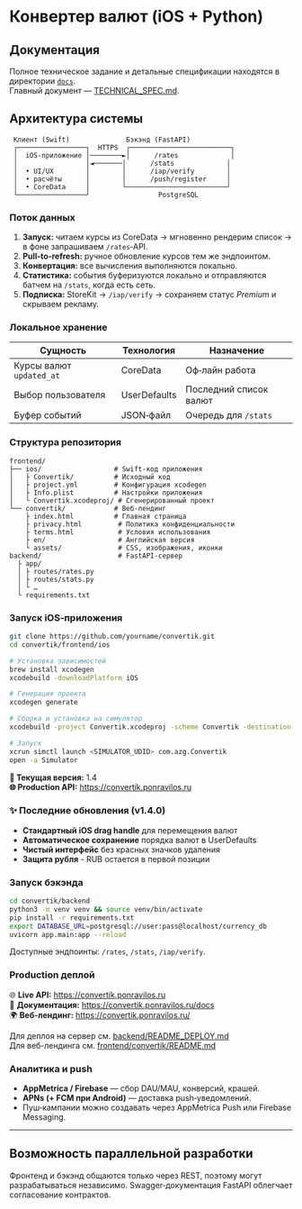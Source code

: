 # Конвертер валют (iOS + Python)

## Документация

Полное техническое задание и детальные спецификации находятся в директории [`docs`](docs/).  
Главный документ — [TECHNICAL_SPEC.md](docs/TECHNICAL_SPEC.md).

## Архитектура системы
```
 Клиент (Swift)              Бэкэнд (FastAPI)
 ┌─────────────────┐  HTTPS  ┌─────────────────────────┐
 │  iOS‑приложение │────────►│      /rates             │
 │                 │◄───────│      /stats             │
 │  • UI/UX        │        │      /iap/verify        │
 │  • расчёты      │        │      /push/register     │
 │  • CoreData     │        └─────────────────────────┘
 └─────────────────┘                 PostgreSQL
```

### Поток данных
1. **Запуск:** читаем курсы из CoreData → мгновенно рендерим список → в фоне запрашиваем `/rates`‐API.  
2. **Pull‑to‑refresh:** ручное обновление курсов тем же эндпоинтом.  
3. **Конвертация:** все вычисления выполняются локально.  
4. **Статистика:** события буферизуются локально и отправляются батчем на `/stats`, когда есть сеть.  
5. **Подписка:** StoreKit → `/iap/verify` → сохраняем статус _Premium_ и скрываем рекламу.

### Локальное хранение
| Сущность                    | Технология  | Назначение                      |
|-----------------------------|-------------|---------------------------------|
| Курсы валют `updated_at`    | CoreData    | Оф‑лайн работа                  |
| Выбор пользователя          | UserDefaults| Последний список валют          |
| Буфер событий               | JSON‑файл   | Очередь для `/stats`            |

### Структура репозитория
```
frontend/
├── ios/                  # Swift‑код приложения
│   ├ Convertik/          # Исходный код
│   ├ project.yml         # Конфигурация xcodegen
│   ├ Info.plist          # Настройки приложения
│   └ Convertik.xcodeproj/ # Сгенерированный проект
└── convertik/            # Веб‑лендинг
    ├ index.html          # Главная страница
    ├ privacy.html         # Политика конфиденциальности
    ├ terms.html           # Условия использования
    ├ en/                  # Английская версия
    └ assets/              # CSS, изображения, иконки
backend/                   # FastAPI‑сервер
  ├ app/
  │ ├ routes/rates.py
  │ ├ routes/stats.py
  │ └ …
  └ requirements.txt
```

### Запуск iOS‑приложения
```bash
git clone https://github.com/yourname/convertik.git
cd convertik/frontend/ios

# Установка зависимостей
brew install xcodegen
xcodebuild -downloadPlatform iOS

# Генерация проекта
xcodegen generate

# Сборка и установка на симулятор
xcodebuild -project Convertik.xcodeproj -scheme Convertik -destination "platform=iOS Simulator,name=iPhone 16 Pro" -derivedDataPath ./build install

# Запуск
xcrun simctl launch <SIMULATOR_UDID> com.azg.Convertik
open -a Simulator
```

**📱 Текущая версия:** 1.4  
**🌐 Production API:** https://convertik.ponravilos.ru

### ✨ Последние обновления (v1.4.0)
- **Стандартный iOS drag handle** для перемещения валют
- **Автоматическое сохранение** порядка валют в UserDefaults
- **Чистый интерфейс** без красных значков удаления
- **Защита рубля** - RUB остается в первой позиции

### Запуск бэкэнда
```bash
cd convertik/backend
python3 -m venv venv && source venv/bin/activate
pip install -r requirements.txt
export DATABASE_URL=postgresql://user:pass@localhost/currency_db
uvicorn app.main:app --reload
```
Доступные эндпоинты: `/rates`, `/stats`, `/iap/verify`.

### Production деплой

🌐 **Live API:** https://convertik.ponravilos.ru  
📖 **Документация:** https://convertik.ponravilos.ru/docs  
🌍 **Веб-лендинг:** https://convertik.ponravilos.ru/  

Для деплоя на сервер см. [backend/README_DEPLOY.md](backend/README_DEPLOY.md)  
Для веб-лендинга см. [frontend/convertik/README.md](frontend/convertik/README.md)

### Аналитика и push
* **AppMetrica / Firebase** — сбор DAU/MAU, конверсий, крашей.  
* **APNs (+ FCM при Android)** — доставка push‑уведомлений.  
* Пуш‑кампании можно создавать через AppMetrica Push или Firebase Messaging.

---

## Возможность параллельной разработки
Фронтенд и бэкэнд общаются только через REST, поэтому могут разрабатываться независимо. Swagger‑документация FastAPI облегчает согласование контрактов.
